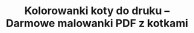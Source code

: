 ---
title:          "Kolorowanki koty do druku – Darmowe malowanki PDF z kotkami"
description:    "Kolorowanki koty do druku – pobierz darmowe PDF z psotnymi kociętami i rasowymi kotami. Drukuj, koloruj i twórz własną domową kocią galerię!"
categoryName:   "Koty"
canonical:      "/zwierzeta/koty"
tags:           [ kolorowanki, koty, zwierzeta, pdf, malowanki ]
alt: 'kot do druku'
h1First: Kolorowanki
h1Sec:  koty do druku
heroImgDesktop: "/zwierzeta/koty/hero-desktop.png"
heroImgMobile:  "/zwierzeta/koty/hero-mobile.png"
heroImg1: "/koty/1/koty-1.svg"
heroImg2: "/koty/2/koty-2.svg"
image:          "/zwierzeta/koty/hero-desktop.png"
keywords:       "kolorowanki koty, darmowe malowanki koty, kolorowanki zwierzeta"
robots:         "index, follow"
schemaType:     "CollectionPage"
faqs:
  - question: "Jakiego formatu są kolorowanki koty?"
    answer: "Wszystkie pliki udostępniamy jako czytelne PDF-y zoptymalizowane pod arkusz A4, dzięki czemu zachowują ostre kontury niezależnie od drukarki."

  - question: "Czy kolorowanki do druku koty są naprawdę darmowe?"
    answer: "Tak – pobierasz je bez zakładania konta i bez limitu. Możesz wracać po nowe wzory tak często, jak masz ochotę."

  - question: "Ile ras znajdę w tej kolekcji?"
    answer: "Obecnie dostępnych jest kilkanaście ras, m.in. maine coon, syjamski, bengalski, ragdoll, brytyjski krótkowłosy oraz klasyczne dachowce. Biblioteka regularnie rośnie."

  - question: "Czy w zestawie są także kocięta?"
    answer: "Oczywiście – kocięta stanowią osobną podkategorię z prostszymi konturami, idealną dla młodszych dzieci uczących się precyzyjnego kolorowania."

  - question: "Co z prawami autorskimi do pokolorowanych rysunków?"
    answer: "Gotowe prace możesz swobodnie wykorzystywać w domu lub na zajęciach szkolnych—np. jako zakładki, dekoracje czy elementy gazetki ściennej. Sprzedaż reprodukcji nie jest dozwolona."

  - question: "W jaki sposób kolorowanie kotów wspiera rozwój dziecka?"
    answer: "Rysowanie wibrysów i cieniowanie sierści ćwiczy motorykę małą, a obserwacja kocich póz rozwija zmysł obserwacji i empatię wobec zwierząt."

seoBlocks:
  - heading: "Kolorowanki koty do druku – królestwo mruczków na wyciągnięcie kredki"
    text: >
      <strong>Kolorowanki koty</strong> przenoszą dzieci prosto do świata puszystych ogonów –
      od psotnych dachowców po dostojne rasy wystawowe. To właśnie tutaj
      <strong>kolorowanki do druku koty</strong> zamieniają zwykły arkusz PDF w
      kocią scenę pełną niezwykłych barw. Wybierz ulubiony szablon, wydrukuj
      i spraw, by Twój wymarzony mruczek nabrał charakteru dzięki palecie kredek.

  - heading: "Domowe dachowce i rasowe perełki – bogactwo kocich motywów"
    text: >
      Ta sekcja zawiera najbardziej różnorodne <strong>kolorowanki koty</strong> w całej
      bibliotece: znajdziesz dachowce z łatami, pręgowanych rozrabiaków,
      maine coony z przebogatą grzywą, syjamskie elegantek oraz niezwykle
      plastycznego brytyjczyka krótkowłosego. Pod ręką czekają też humorystyczne
      ilustracje „kot w kartonie” czy „koci strażnik półki”. Bogactwo detali
      czyni te <strong>kolorowanki do druku koty</strong> świetnym materiałem na zajęcia plastyczne.

  - heading: "Kocięta – energia zamknięta w siedmiu życiach"
    text: >
      Sekcja kociąt to z kolei <strong>kolorowanki koty</strong> stworzone specjalnie
      dla młodszych dzieci. Duże, miękkie kształty i radosne miny zachęcają,
      by kredka sunęła płynnie po papierze. Dzięki temu nawet kilkulatek
      poradzi sobie z pierwszą <strong>kolorowanką do druku koty</strong> i poczuje dumę,
      gdy nada maluchowi wyjątkowe umaszczenie.

  - heading: "Umaszczenie, cętki, pręgi – zabawa kolorem i fakturą"
    text: >
      Jeśli Twoje dziecko kocha eksperymenty, te <strong>kolorowanki koty</strong>
      będą strzałem w dziesiątkę. Rude tygryski, cętkowane bengale, szylkretowe
      królowe – każdy rysunek zachęca, by bawić się gradientem i fakturą futra.
      W efekcie powstają unikalne <strong>kolorowanki do druku koty</strong>, które
      nigdy nie wyglądają tak samo, nawet gdy startują z tego samego konturu.

  - heading: "Kocie emocje pod lupą – język ogona i wibrysów"
    text: >
      Tutaj <strong>kolorowanki koty</strong> pokazują, jak subtelny może być język
      zwierzęcia: wygięty ogon, uniesione wibrysy i zmrużone oczy tworzą
      emocjonalny alfabet. Malując tło lub oczy futrzaka, dzieci ćwiczą, jak
      barwa oddaje nastrój. Ta kategoria <strong>kolorowanek do druku koty</strong>
      świetnie łączy sztukę z empatycznym postrzeganiem świata.

  - heading: "5 nietuzinkowych ciekawostek o kotach domowych"
    text: >
      <ul>
        <li>Koci nos jest równie unikalny jak linie papilarne człowieka – sprawdź
        go na zbliżeniu w naszych <em>kolorowankach koty</em>.</li>
        <li>Skok kota potrafi sześciokrotnie przekroczyć jego własny wzrost.</li>
        <li>Koty biegają podobnym chodem co żyrafa – zawsze lewa/lewa, prawa/prawa łapa.</li>
        <li>Wibrysy wykrywają delikatne ruchy powietrza – spróbuj dorysować je
        białą kredką na ciemniejszym futerku.</li>
        <li>Najstarszy domowy kot żył 38 lat – tyle czasu wystarczy, by stworzyć
        własną encyklopedię <strong>kolorowanek do druku koty</strong>!</li>
      </ul>

  - heading: "Korzyści z kolorowania kotów – mruczący trening dla wyobraźni"
    text: >
      <strong>Kolorowanki koty</strong> rozwijają precyzję dłoni przy rysowaniu wibrysów,
      pobudzają wyobraźnię, gdy maluch wymyśla odważne kombinacje barw,
      a gotowa praca wzmacnia poczucie sprawczości. Za każdym razem,
      gdy na stronie pojawi się nowy zestaw <strong>kolorowanek do druku koty</strong>,
      dzieci zyskują kolejne pole do twórczego popisu.

  - heading: "Kocie arcydzieła – jak je wyeksponować?"
    text: >
      Zamiast chować <strong>kolorowanki koty</strong> do szuflady, zrób
      „kocią galerię” nad biurkiem albo sklej album ras. Każda kolejna
      <strong>kolorowanka do druku koty</strong> powiększy tę kolekcję i pokaże, jak
      zmienia się styl dziecka wraz z praktyką.

  - heading: "Twoja-Kolorowanka.pl – nowe koty już czekają"
    text: >
      Nasza biblioteka rośnie: co pewien czas dodajemy świeże
      <strong>kolorowanki koty</strong>, dzięki czemu entuzjaści mruczków znajdą
      inspirację przez cały rok. Wypatruj kolejnej porcji
      <strong>kolorowanek do druku koty</strong>, pobieraj bez limitu i baw się
      kolorami, ile tylko chcesz!
---